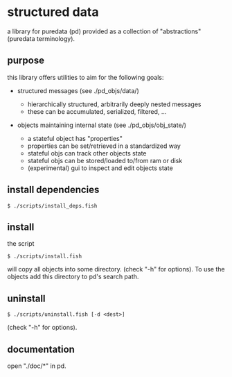 # structured data

a library for puredata (pd) provided as a collection of "abstractions" (puredata terminology).

## purpose

this library offers utilities to aim for the following goals:

- structured messages (see ./pd_objs/data/)

	- hierarchically structured, arbitrarily deeply nested messages 
	- these can be accumulated, serialized, filtered, ...

- objects maintaining internal state (see ./pd_objs/obj_state/)

	- a stateful object has "properties"
	- properties can be set/retrieved in a standardized way
	- stateful objs can track other objects state
	- stateful objs can be stored/loaded to/from ram or disk
	- (experimental) gui to inspect and edit objects state

## install dependencies

	$ ./scripts/install_deps.fish

## install

the script

	$ ./scripts/install.fish

will copy all objects into some directory. (check "-h" for options).
To use the objects add this directory to pd's search path.

## uninstall

	$ ./scripts/uninstall.fish [-d <dest>]

(check "-h" for options).

## documentation

open "./doc/\*" in pd.
